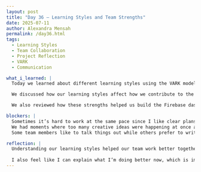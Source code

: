 ```yaml
---
layout: post
title: "Day 36 – Learning Styles and Team Strengths"
date: 2025-07-11
author: Alexandra Mensah
permalink: /day36.html
tags:
  - Learning Styles
  - Team Collaboration
  - Project Reflection
  - VARK
  - Communication

what_i_learned: |
  Today we learned about different learning styles using the VARK model: Visual, Auditory, Reading/Writing, and Kinesthetic. I found out that I’m a Visual and Kinesthetic learner, which means I understand things best when I see diagrams or do hands-on activities. This helped me a lot when working with the breadboard wiring, sensor setup, and organizing our ESP32 connections.

  We discussed how our learning styles affect how we contribute to the project. I focus best when I’m building and organizing, while my teammates are stronger at writing and coding through reading and discussion. Knowing this helped us divide work better and avoid misunderstandings.

  We also reviewed how these strengths helped us build the Firebase dashboard, test sensors, create the UI with Tailwind, and explain our project in a way people can understand. It made me realize how everyone brings something valuable to the team.

blockers: |
  Sometimes it’s hard to work at the same pace since I like clear plans and others prefer flexibility.
  We had moments where too many creative ideas were happening at once and it got hard to stay focused.
  Some team members like to talk things out while others prefer to write, so we needed to find a balance in communication.

reflection: |
  Understanding our learning styles helped our team work better together. I now know how to play to my strengths and also support others in how they learn. I feel more confident in what I bring to the team. Creating this awareness helped us plan smarter, reduce stress, and build stronger trust within the group.
  
  I also feel like I can explain what I’m doing better now, which is important for our final presentation. Our different personalities and styles are actually a good mix when we respect and organize them.
---
```

